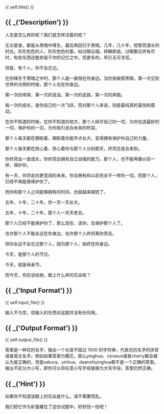 {{ self.title() }}


## {{ _('Description') }}

人生是怎么样的呢？我们是怎样活着的呢？

无论是谁，都是从黑暗中降生，最后再回归于黑暗。几年，几十年，短暂而漫长的时光。形形色色的人，形形色色的事，如过眼云烟，转瞬即逝。过眼繁花终有尽时，有些东西还能弥留于你的记忆之中，但更多的，早已无可寻觅。

但是，有个人，你不会忘记。

在你降生于黑暗之中时，那个人就一直陪在你身边。当你突破那黑暗，第一次见到世界的光明的时候，那个人也在你身边。

第一次的啼哭，第一次的说话，第一次的走路，第一次的奔跑。

每一次的成长，是你自己的一次飞跃。而对那个人来说，则是最纯真的喜悦和感动。

在你不知道的时候，在你不知道的地方，那个人倾尽自己的一切，为你创造最好的一切，保护你的一切，为你指引走向未来的桥梁。

那个人每天都在期盼着，期盼着你能早点长大，变得拥有保护你自己的力量。

那个人每天都在担心着，担心着你与那个人分别那天，终究还是会来到。

你终究会一直成长，你终究会拥有自立自强的能力。那个人，也不能再像以前一样，保护你。

有一天，你将走向更宽阔的未来，你会拥有和以前完全不一样的一切。而那个人，已经不再能够保护你了。

而你和那个人之间能够拥有的时间，也就越来越短了。

五年，十年，二十年，你一天一天长大。

五年，十年，二十年，那个人一天天老去。

那个人已经不能保护你了，那么现在，该你，去保护那个人了。

也许那个人不能永远在你身边，也许那个人终将离你而去。

但你永远不会忘记那个人，因为那个人，始终在你身边。

今天，是那个人的节日。

今天，就是母亲节。

而今天，你应该给她，献上什么样的花朵呢？

## {{ _('Input Format') }}

{{ self.input_file() }}


输入不为空，但输入的东西对这题并没有任何用。


## {{ _('Output Format') }}

{{ self.output_file() }}

答案是一种花的名字，输出一个长度不超过 $1000$ 的字符串，代表花的名字的拼音或者英文名字。例如如果答案为樱花，那么yinghua、cerasus或者cherry都会被认为是正确的，但是sakura、yinhua、daanshiyinghua都不是一个正确的答案。输出不区分大小写，即你可以将任意小写字母替换为大写字母，答案仍然正确。

## {{ _('Hint') }}

如果你不知道该献上的花朵是什么，请不需要慌乱。

我们把它作为彩蛋藏在了这份试题中，好好找一找吧！
